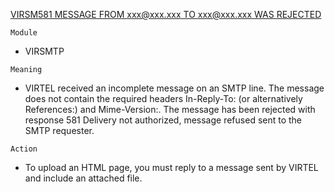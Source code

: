 [VIRSM581 MESSAGE FROM xxx@xxx.xxx TO xxx@xxx.xxx WAS REJECTED](https://virtel.readthedocs.io/en/latest/manuals/virtel/Virtel459MG/messages.html?highlight=VIRSM581#VIRSM581)

`Module`
- VIRSMTP

`Meaning`
- VIRTEL received an incomplete message on an SMTP line. The message does not contain the required headers In-Reply-To: (or alternatively References:) and Mime-Version:. The message has been rejected with response 581 Delivery not authorized, message refused sent to the SMTP requester.

`Action`
- To upload an HTML page, you must reply to a message sent by VIRTEL and include an attached file.
